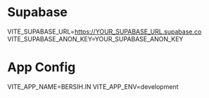 # Supabase
VITE_SUPABASE_URL=https://YOUR_SUPABASE_URL.supabase.co
VITE_SUPABASE_ANON_KEY=YOUR_SUPABASE_ANON_KEY

# App Config
VITE_APP_NAME=BERSIH.IN
VITE_APP_ENV=development
